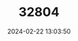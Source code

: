 ---
title: "32804"
category: "Pinus krempfii"
draft: false
date: 2024-02-22 13:03:50
languages:
  Vietnamese: ["Thong La Det", "Thong La Giep"]
  English: ["Krempf's Pine"]
---